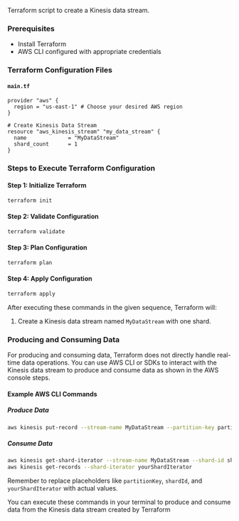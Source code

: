 Terraform script to create a Kinesis data stream.

### Prerequisites
- Install Terraform
- AWS CLI configured with appropriate credentials

### Terraform Configuration Files

#### `main.tf`
```hcl
provider "aws" {
  region = "us-east-1" # Choose your desired AWS region
}

# Create Kinesis Data Stream
resource "aws_kinesis_stream" "my_data_stream" {
  name             = "MyDataStream"
  shard_count      = 1
}

```

### Steps to Execute Terraform Configuration

#### Step 1: Initialize Terraform
```bash
terraform init
```

#### Step 2: Validate Configuration
```bash
terraform validate
```

#### Step 3: Plan Configuration
```bash
terraform plan
```

#### Step 4: Apply Configuration
```bash
terraform apply
```

After executing these commands in the given sequence, Terraform will:

1. Create a Kinesis data stream named `MyDataStream` with one shard.

### Producing and Consuming Data
For producing and consuming data, Terraform does not directly handle real-time data operations. You can use AWS CLI or SDKs to interact with the Kinesis data stream to produce and consume data as shown in the AWS console steps.

#### Example AWS CLI Commands
##### Produce Data
```bash
aws kinesis put-record --stream-name MyDataStream --partition-key partitionKey --data '{"message": "Hello Kinesis"}'
```

##### Consume Data
```bash
aws kinesis get-shard-iterator --stream-name MyDataStream --shard-id shardId --shard-iterator-type TRIM_HORIZON
aws kinesis get-records --shard-iterator yourShardIterator
```

Remember to replace placeholders like `partitionKey`, `shardId`, and `yourShardIterator` with actual values.

You can execute these commands in your terminal to produce and consume data from the Kinesis data stream created by Terraform
